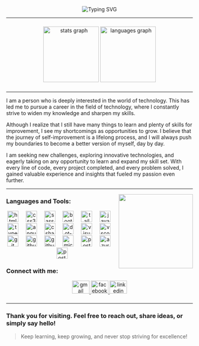 <div align="center">
    <img src="https://readme-typing-svg.demolab.com?font=Fira+Code&weight=700&pause=1000&color=7EE9FD&center=true&vCenter=true&width=500&lines=Hi+there+%3Ccoder%2F%3E!;I+am+Nhat+Huy%2C;A+passionate+.NET+developer+from+Vietnam." alt="Typing SVG" />
</div>

---

###

<div align="center">
  <img src="https://github-readme-stats.vercel.app/api?username=ddnhuy&hide_title=false&hide_rank=false&show_icons=true&include_all_commits=true&count_private=true&disable_animations=false&theme=dracula&locale=en&hide_border=true" height="150" alt="stats graph"  />
  <img src="https://github-readme-stats.vercel.app/api/top-langs?username=ddnhuy&locale=en&hide_title=false&layout=compact&card_width=320&langs_count=8&theme=dracula&hide_border=true" height="150" alt="languages graph"  />
</div>

###

---

I am a person who is deeply interested in the world of technology. This has led me to pursue a career in the field of technology, where I constantly strive to widen my knowledge and sharpen my skills.

Although I realize that I still have many things to learn and plenty of skills for improvement, I see my shortcomings as opportunities to grow. I believe that the journey of self-improvement is a lifelong process, and I will always push my boundaries to become a better version of myself, day by day.

I am seeking new challenges, exploring innovative technologies, and eagerly taking on any opportunity to learn and expand my skill set. With every line of code, every project completed, and every problem solved, I gained valuable experience and insights that fueled my passion even further.

---

<img align="right" height="200" src="https://media.giphy.com/media/MPxg9U887PS0B8XT4J/giphy.gif?cid=790b7611qaw1encb9i7r71nwf8dovinfjtmyacxb01n65hgn&ep=v1_gifs_search&rid=giphy.gif&ct=g"  />

###

<h3 align="left">Languages and Tools:</h3>
<div align="center">
  <img src="https://skillicons.dev/icons?i=html" height="30" alt="html5 logo"  />
  <img width="12" />
  <img src="https://skillicons.dev/icons?i=css" height="30" alt="css3 logo"  />
  <img width="12" />
  <img src="https://cdn.simpleicons.org/sass/CC6699" height="30" alt="sass logo"  />
  <img width="12" />
  <img src="https://skillicons.dev/icons?i=bootstrap" height="30" alt="bootstrap logo"  />
  <img width="12" />
  <img src="https://skillicons.dev/icons?i=tailwind" height="30" alt="tailwindcss logo"  />
  <img width="12" />
  <img src="https://skillicons.dev/icons?i=js" height="30" alt="javascript logo"  />
  <img width="12" />
  <img src="https://skillicons.dev/icons?i=ts" height="30" alt="typescript logo"  />
  <img width="12" />
  <img src="https://skillicons.dev/icons?i=angular" height="30" alt="angularjs logo"  />
  <img width="12" />
  <img src="https://skillicons.dev/icons?i=cs" height="30" alt="csharp logo"  />
  <img width="12" />
  <img src="https://skillicons.dev/icons?i=dotnet" height="30" alt="dot-net logo"  />
  <img width="12" />
  <img src="https://skillicons.dev/icons?i=visualstudio" height="30" alt="visualstudio logo"  />
  <img width="12" />
  <img src="https://skillicons.dev/icons?i=vscode" height="30" alt="vscode logo"  />
  <img width="12" />
  <img src="https://skillicons.dev/icons?i=git" height="30" alt="git logo"  />
  <img width="12" />
  <img src="https://skillicons.dev/icons?i=github" height="30" alt="github logo"  />
  <img width="12" />
  <img src="https://skillicons.dev/icons?i=githubactions" height="30" alt="githubactions logo"  />
  <img width="12" />
  <img src="https://cdn.jsdelivr.net/gh/devicons/devicon/icons/microsoftsqlserver/microsoftsqlserver-plain.svg" height="30" alt="microsoftsqlserver logo"  />
  <img width="12" />
  <img src="https://skillicons.dev/icons?i=postgres" height="30" alt="postgresql logo"  />
  <img width="12" />
  <img src="https://skillicons.dev/icons?i=azure" height="30" alt="azure logo"  />
  <img width="12" />
  <img src="https://www.vectorlogo.zone/logos/getpostman/getpostman-icon.svg" alt="postman" height="30"/>
</div>

###

<h3 align="left">Connect with me:</h3>
<div align="center">
  <a href="mailto:doan.nhathuy.03@gmail.com" target="_blank">
    <img src="https://raw.githubusercontent.com/maurodesouza/profile-readme-generator/master/src/assets/icons/social/gmail/default.svg" width="47" height="35" alt="gmail logo"  />
  </a>
  <a href="https://www.facebook.com/ddnHuy" target="_blank">
    <img src="https://raw.githubusercontent.com/maurodesouza/profile-readme-generator/master/src/assets/icons/social/facebook/default.svg" width="47" height="35" alt="facebook logo"  />
  </a>
  <a href="https://www.linkedin.com/in/ddnhathuy/" target="_blank">
    <img src="https://raw.githubusercontent.com/maurodesouza/profile-readme-generator/master/src/assets/icons/social/linkedin/default.svg" width="47" height="35" alt="linkedin logo"  />
  </a>
</div>

###

<!--
<img src="https://raw.githubusercontent.com/iamSunHi/iamSunHi/output/snake.svg" alt="Snake animation" />
-->

###

---

### Thank you for visiting. Feel free to reach out, share ideas, or simply say hello!

> Keep learning, keep growing, and never stop striving for excellence!

<!--
**iamSunHi/iamSunHi** is a ✨ _special_ ✨ repository because its `README.md` (this file) appears on your GitHub profile.

Here are some ideas to get you started:

- 🔭 I’m currently working on ...
- 🌱 I’m currently learning ...
- 👯 I’m looking to collaborate on ...
- 🤔 I’m looking for help with ...
- 💬 Ask me about ...
- 📫 How to reach me: ...
- 😄 Pronouns: ...
- ⚡ Fun fact: ...
-->
